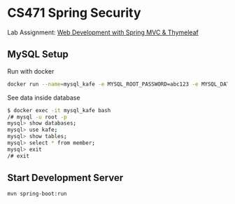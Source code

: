 # CS471 Spring Security

Lab Assignment: [Web Development with Spring MVC & Thymeleaf](https://docs.google.com/document/d/1I4bzRFoL_7WrvNlvY5LoZKC-r6Zc919vEUvLZ1q2xNc/edit)

## MySQL Setup

Run with docker

```sh
docker run --name=mysql_kafe -e MYSQL_ROOT_PASSWORD=abc123 -e MYSQL_DATABASE=kafe -p 3307:3306 -d mysql
```

See data inside database

```sh
$ docker exec -it mysql_kafe bash
/# mysql -u root -p
mysql> show databases;
mysql> use kafe;
mysql> show tables;
mysql> select * from member;
mysql> exit
/# exit
```

## Start Development Server

```sh
mvn spring-boot:run
```
